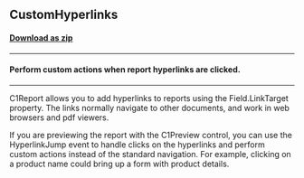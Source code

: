 ## CustomHyperlinks
#### [Download as zip](https://minhaskamal.github.io/DownGit/#/home?url=https://github.com/GrapeCity/ComponentOne-WinForms-Samples/tree/master/NetFramework\Reports\C1Report\Cs\CustomHyperlinks)
____
#### Perform custom actions when report hyperlinks are clicked.
____
C1Report allows you to add hyperlinks to reports using the Field.LinkTarget property. The links normally navigate to other documents, and work in web browsers and pdf viewers. 

If you are previewing the report with the C1Preview control, you can use the HyperlinkJump event to handle clicks on the hyperlinks and perform custom actions instead of the standard navigation. For example, clicking on a product name could bring up a form with product details. 
